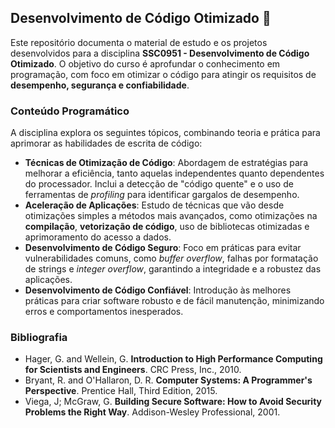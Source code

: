 ## Desenvolvimento de Código Otimizado 🚀

Este repositório documenta o material de estudo e os projetos desenvolvidos para a disciplina **SSC0951 - Desenvolvimento de Código Otimizado**. O objetivo do curso é aprofundar o conhecimento em programação, com foco em otimizar o código para atingir os requisitos de **desempenho, segurança e confiabilidade**.

### Conteúdo Programático

A disciplina explora os seguintes tópicos, combinando teoria e prática para aprimorar as habilidades de escrita de código:

* **Técnicas de Otimização de Código**: Abordagem de estratégias para melhorar a eficiência, tanto aquelas independentes quanto dependentes do processador. Inclui a detecção de "código quente" e o uso de ferramentas de *profiling* para identificar gargalos de desempenho.
* **Aceleração de Aplicações**: Estudo de técnicas que vão desde otimizações simples a métodos mais avançados, como otimizações na **compilação**, **vetorização de código**, uso de bibliotecas otimizadas e aprimoramento do acesso a dados.
* **Desenvolvimento de Código Seguro**: Foco em práticas para evitar vulnerabilidades comuns, como *buffer overflow*, falhas por formatação de strings e *integer overflow*, garantindo a integridade e a robustez das aplicações.
* **Desenvolvimento de Código Confiável**: Introdução às melhores práticas para criar software robusto e de fácil manutenção, minimizando erros e comportamentos inesperados.

### Bibliografia

* Hager, G. and Wellein, G. **Introduction to High Performance Computing for Scientists and Engineers**. CRC Press, Inc., 2010.
* Bryant, R. and O'Hallaron, D. R. **Computer Systems: A Programmer's Perspective**. Prentice Hall, Third Edition, 2015.
* Viega, J; McGraw, G. **Building Secure Software: How to Avoid Security Problems the Right Way**. Addison-Wesley Professional, 2001.